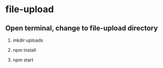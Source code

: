# file-upload

## Open terminal, change to file-upload directory

1) mkdir uploads

2) npm install

3) npm start
